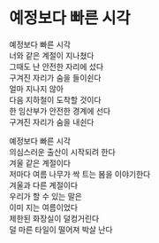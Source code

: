 # 예정보다 빠른 시각

예정보다 빠른 시각  
너와 같은 계절이 지나쳤다  
그때도 난 안전한 자리에 섰다  
구겨진 자리가 숨을 들이쉰다  
얼마 지나지 않아  
다음 지하철이 도착할 것이다  
한 임산부가 안전한 경계에 선다  
구겨진 자리가 숨을 내쉰다

예정보다 빠른 시각  
의심스러운 출산이 시작되려 한다  
겨울 같은 계절이다  
저마다 여름 나무가 싹 트는 봄을 이야기한다  
겨울과 다른 계절이다  
우리가 할 수 있는 말은  
이미 지는 여름이었다  
제한된 화장실이 덜컹거린다  
덜 마른 타일이 떨어져 박살 난다
